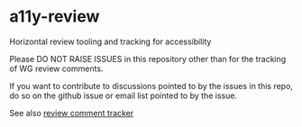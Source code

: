 # a11y-review
Horizontal review tooling and tracking for accessibility

Please DO NOT RAISE ISSUES in this repository other than for the tracking of WG review comments.

If you want to contribute to discussions pointed to by the issues in this repo, do so on the github issue or email list pointed to by the issue.

See also [review comment tracker](https://w3c.github.io/horizontal-issue-tracker/?repo=w3c/a11y-review)
